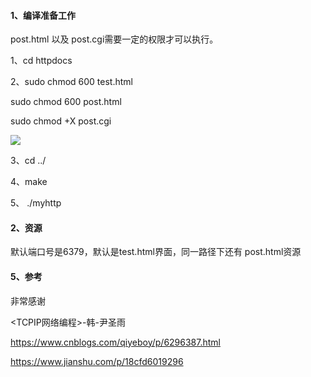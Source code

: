 #### 1、编译准备工作

post.html 以及 post.cgi需要一定的权限才可以执行。

1、cd  httpdocs

2、sudo chmod 600 test.html

sudo chmod 600 post.html

sudo chmod +X post.cgi

![](./image/1.png)



3、cd  ../

4、make

5、 ./myhttp



#### 2、资源

默认端口号是6379，默认是test.html界面，同一路径下还有 post.html资源

#### 5、参考

非常感谢

<TCPIP网络编程>-韩-尹圣雨

https://www.cnblogs.com/qiyeboy/p/6296387.html

https://www.jianshu.com/p/18cfd6019296
